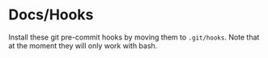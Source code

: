 # Docs/Hooks

Install these git pre-commit hooks by
moving them to `.git/hooks`. Note that
at the moment they will only work with
bash.
